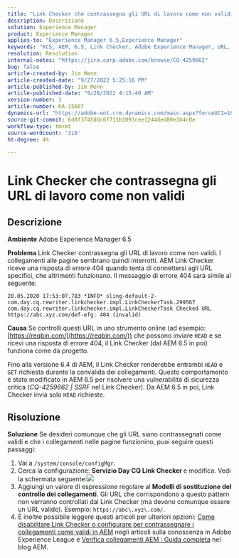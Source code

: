 ```yaml
---
title: "Link Checker che contrassegna gli URL di lavoro come non validi"
description: Descrizione
solution: Experience Manager
product: Experience Manager
applies-to: "Experience Manager 6.5,Experience Manager"
keywords: "KCS, AEM, 6.5, Link Checker, Adobe Experience Manager, URL, contrassegno, non valido"
resolution: Resolution
internal-notes: "https://jira.corp.adobe.com/browse/CQ-4259662"
bug: false
article-created-by: Jim Menn
article-created-date: "9/27/2022 5:25:16 PM"
article-published-by: Jim Menn
article-published-date: "9/28/2022 4:15:40 AM"
version-number: 3
article-number: KA-15607
dynamics-url: "https://adobe-ent.crm.dynamics.com/main.aspx?forceUCI=1&pagetype=entityrecord&etn=knowledgearticle&id=0cdea759-893e-ed11-9db1-0022480866ad"
source-git-commit: 6d8f3745ddc6f711b1093cee1244ded80e1b4c0e
workflow-type: tm+mt
source-wordcount: '318'
ht-degree: 4%

---
```


# Link Checker che contrassegna gli URL di lavoro come non validi

## Descrizione


<b>Ambiente</b>
Adobe Experience Manager 6.5

<b>Problema</b>
Link Checker contrassegna gli URL di lavoro come non validi.
I collegamenti alle pagine sembrano quindi interrotti.
AEM Link Checker riceve una risposta di errore 404 quando tenta di connettersi agli URL specifici, che altrimenti funzionano. Il messaggio di errore 404 sarà simile al seguente:


```
20.05.2020 17:53:07.783 *INFO* sling-default-2-com.day.cq.rewriter.linkchecker.impl.LinkCheckerTask.299567 com.day.cq.rewriter.linkchecker.impl.LinkCheckerTask Checked URL https://abc.xyz.com/def-efg: 404 (invalid)
```




<b>Causa</b>
Se controlli questi URL in uno strumento online (ad esempio: [https://reqbin.com/](https://reqbin.com/)) che possono inviare `HEAD` e se ricevi una risposta di errore 404, il Link Checker (dal AEM 6.5 in poi) funziona come da progetto.

Fino alla versione 6.4 di AEM, il Link Checker renderebbe entrambi `HEAD` e `GET` richiesta durante la convalida dei collegamenti.
Questo comportamento è stato modificato in AEM 6.5 per risolvere una vulnerabilità di sicurezza critica (*CQ-4259662 | SSRF* nel Link Checker).
Da AEM 6.5 in poi, Link Checker invia solo `HEAD` richieste.


## Risoluzione


<b>Soluzione</b>
Se desideri comunque che gli URL siano contrassegnati come validi e che i collegamenti nelle pagine funzionino, puoi seguire questi passaggi:

1. Vai a `/system/console/configMgr`.
2. Cerca la configurazione: <b>Servizio Day CQ Link Checker </b>e modifica. Vedi la schermata seguente:![](https://adobe.sharepoint.com/sites/D365EntAttachments/knowledgearticle/AEM%206-5%20-%20Link%20Checker%20marking%20otherwise%20working%20URLs%20as%20invalid_33E795C65D9EEA11A812000D3A3038A2/LinkChecker_AEM65_image.jpg)
3. Aggiungi un valore di espressione regolare al <b>Modelli di sostituzione del controllo dei collegamenti</b>. Gli URL che corrispondono a questo pattern non verranno controllati dal Link Checker (ma devono comunque essere un URL valido). Esempio: `https://abc\.xyz\.com/`.
4. È inoltre possibile leggere questi articoli per ulteriori opzioni: [Come disabilitare Link Checker o configurare per contrassegnare i collegamenti come validi in AEM](https://experienceleague.adobe.com/docs/experience-cloud-kcs/kbarticles/KA-16563.html?lang=it) negli articoli sulla conoscenza in Adobe Experience League e [Verifica collegamenti AEM : Guida completa](https://experienceleaguecommunities.adobe.com/t5/adobe-experience-manager-blogs/aem-link-checker-comprehensive-guide/ba-p/290779) nel blog AEM.



